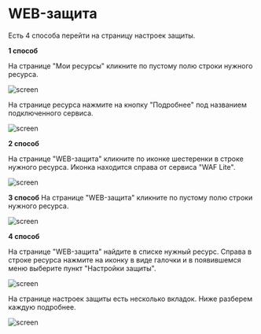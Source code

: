 # **WEB-защита**
Есть 4 способа перейти на страницу настроек защиты.

**1 способ**

На странице "Мои ресурсы" кликните по пустому полю строки нужного ресурса.

![screen]()

На странице ресурса нажмите на кнопку "Подробнее" под названием подключенного сервиса.

![screen]()

**2 способ**

На странице "WEB-защита" кликните по иконке шестеренки в строке нужного ресурса. Иконка находится справа от сервиса "WAF Lite".

![screen]()

**3 способ**
На странице "WEB-защита" кликните по пустому полю строки нужного ресурса.

![screen]()

**4 способ**

На странице "WEB-защита" найдите в списке нужный ресурс. Справа в строке ресурса нажмите на иконку в виде галочки и в появившемся меню выберите пункт "Настройки защиты".

![screen]()

На странице настроек защиты есть несколько вкладок. Ниже разберем каждую подробнее.

![screen]()
